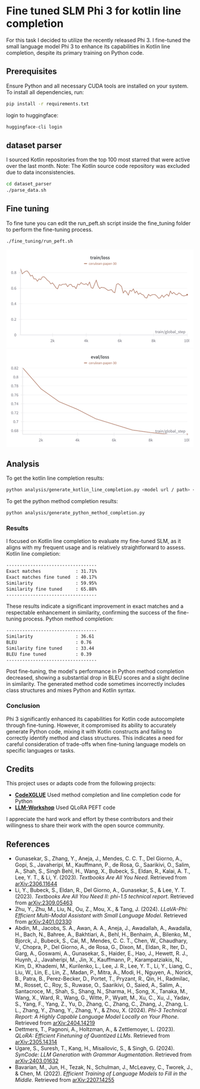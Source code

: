 # Fine tuned SLM Phi 3 for kotlin line completion

For this task I decided to utilize the recently released Phi 3. 
I fine-tuned the small language model Phi 3 to enhance its capabilities in Kotlin line completion, despite its primary training on Python code.

## Prerequisites

Ensure Python and all necessary CUDA tools are installed on your system. 
To install all dependencies, run:

```bash
pip install -r requirements.txt
```
login to huggingface:
```bash
huggingface-cli login
```

## dataset parser

I sourced Kotlin repositories from the top 100 most starred that were active over the last month. 
Note: The Kotlin source code repository was excluded due to data inconsistencies.
```bash
cd dataset_parser
./parse_data.sh
```

## Fine tuning

To fine tune you can edit the run_peft.sh script inside the fine_tuning folder to perform the fine-tuning process.
```bash
./fine_tuning/run_peft.sh
```
![train_loss](fine_tuning/fine_tuning_train_loss.png)
![eval_loss](fine_tuning/fine_tuning_eval_loss.png)

## Analysis

To get the kotlin line completion results:
```bash
python analysis/generate_kotlin_line_completion.py <model url / path> < fine tune model url / path>
```
To get the python method completion results:
```bash
python analysis/generate_python_method_completion.py
```

### Results
I focused on Kotlin line completion to evaluate my fine-tuned SLM, as it aligns with my frequent usage and is relatively straightforward to assess.
Kotlin line completion:
```
----------------------------------
Exact matches             : 31.71%
Exact matches fine tuned  : 40.17%
Similarity                : 59.95%
Similarity fine tuned     : 65.88%
----------------------------------
```
These results indicate a significant improvement in exact matches and a respectable enhancement in similarity, confirming the success of the fine-tuning process.
Python method completion:
```
----------------------------------
Similarity                : 36.61
BLEU                      : 0.76
Similarity fine tuned     : 33.44
BLEU fine tuned           : 0.39
----------------------------------
```
Post fine-tuning, the model's performance in Python method completion decreased, showing a substantial drop in BLEU scores and a slight decline in similarity. 
The generated method code sometimes incorrectly includes class structures and mixes Python and Kotlin syntax.
### Conclusion
Phi 3 significantly enhanced its capabilities for Kotlin code autocomplete through fine-tuning. However, it compromised its ability to accurately generate Python code, mixing it with Kotlin constructs and failing to correctly identify method and class structures. This indicates a need for careful consideration of trade-offs when fine-tuning language models on specific languages or tasks.
## Credits

This project uses or adapts code from the following projects:

- **[CodeXGLUE](https://github.com/microsoft/CodeXGLUE)** Used method completion and line completion code for Python
- **[LLM-Workshop](https://github.com/pacman100/LLM-Workshop)** Used QLoRA PEFT code

I appreciate the hard work and effort by these contributors and their willingness to share their work with the open source community.

## References

- Gunasekar, S., Zhang, Y., Aneja, J., Mendes, C. C. T., Del Giorno, A., Gopi, S., Javaheripi, M., Kauffmann, P., de Rosa, G., Saarikivi, O., Salim, A., Shah, S., Singh Behl, H., Wang, X., Bubeck, S., Eldan, R., Kalai, A. T., Lee, Y. T., & Li, Y. (2023). *Textbooks Are All You Need*. Retrieved from [arXiv:2306.11644](https://arxiv.org/abs/2306.11644)
- Li, Y., Bubeck, S., Eldan, R., Del Giorno, A., Gunasekar, S., & Lee, Y. T. (2023). *Textbooks Are All You Need II: phi-1.5 technical report*. Retrieved from [arXiv:2309.05463](https://arxiv.org/abs/2309.05463)
- Zhu, Y., Zhu, M., Liu, N., Ou, Z., Mou, X., & Tang, J. (2024). *LLaVA-Phi: Efficient Multi-Modal Assistant with Small Language Model*. Retrieved from [arXiv:2401.02330](https://arxiv.org/abs/2401.02330)
- Abdin, M., Jacobs, S. A., Awan, A. A., Aneja, J., Awadallah, A., Awadalla, H., Bach, N., Bahree, A., Bakhtiari, A., Behl, H., Benhaim, A., Bilenko, M., Bjorck, J., Bubeck, S., Cai, M., Mendes, C. C. T., Chen, W., Chaudhary, V., Chopra, P., Del Giorno, A., de Rosa, G., Dixon, M., Eldan, R., Iter, D., Garg, A., Goswami, A., Gunasekar, S., Haider, E., Hao, J., Hewett, R. J., Huynh, J., Javaheripi, M., Jin, X., Kauffmann, P., Karampatziakis, N., Kim, D., Khademi, M., Kurilenko, L., Lee, J. R., Lee, Y. T., Li, Y., Liang, C., Liu, W., Lin, E., Lin, Z., Madan, P., Mitra, A., Modi, H., Nguyen, A., Norick, B., Patra, B., Perez-Becker, D., Portet, T., Pryzant, R., Qin, H., Radmilac, M., Rosset, C., Roy, S., Ruwase, O., Saarikivi, O., Saied, A., Salim, A., Santacroce, M., Shah, S., Shang, N., Sharma, H., Song, X., Tanaka, M., Wang, X., Ward, R., Wang, G., Witte, P., Wyatt, M., Xu, C., Xu, J., Yadav, S., Yang, F., Yang, Z., Yu, D., Zhang, C., Zhang, C., Zhang, J., Zhang, L. L., Zhang, Y., Zhang, Y., Zhang, Y., & Zhou, X. (2024). *Phi-3 Technical Report: A Highly Capable Language Model Locally on Your Phone*. Retrieved from [arXiv:2404.14219](https://arxiv.org/abs/2404.14219)
- Dettmers, T., Pagnoni, A., Holtzman, A., & Zettlemoyer, L. (2023). *QLoRA: Efficient Finetuning of Quantized LLMs*. Retrieved from [arXiv:2305.14314](https://arxiv.org/abs/2305.14314)
- Ugare, S., Suresh, T., Kang, H., Misailovic, S., & Singh, G. (2024). *SynCode: LLM Generation with Grammar Augmentation*. Retrieved from [arXiv:2403.01632](https://arxiv.org/abs/2403.01632)
- Bavarian, M., Jun, H., Tezak, N., Schulman, J., McLeavey, C., Tworek, J., & Chen, M. (2022). *Efficient Training of Language Models to Fill in the Middle*. Retrieved from [arXiv:2207.14255](https://arxiv.org/abs/2207.14255)
